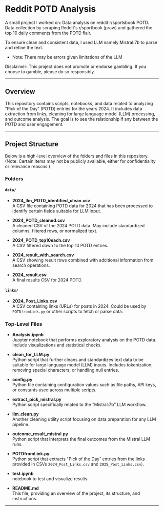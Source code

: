 # Reddit POTD Analysis

A small project I worked on: Data analysis on reddit r/sportsbook POTD. Data collection by scraping Reddit's r/sportbook (praw) and gathered the top 10 daily comments from the POTD flair.

To ensure clean and consistent data, I used LLM namely Mistral:7b to parse and refine the text.
- Note: There may be errors given limitations of the LLM

Disclaimer: This project does not promote or endorse gambling. If you choose to gamble, please do so responsibly.

---

## Overview

This repository contains scripts, notebooks, and data related to analyzing “Pick of the Day” (POTD) entries for the years 2024. It includes data extraction from links, cleaning for large language model (LLM) processing, and outcome analysis. The goal is to see the relationship if any between the POTD and user engagement.

---

## Project Structure

Below is a high-level overview of the folders and files in this repository.
(Note: Certain items may not be publicly available, either for confidentiality or relevance reasons.)

### Folders

#### `data/`
- **2024_llm_POTD_identified_clean.csv**  
  A CSV file containing POTD data for 2024 that has been processed to identify certain fields suitable for LLM input.

- **2024_POTD_cleaned.csv**  
  A cleaned CSV of the 2024 POTD data. May include standardized columns, filtered rows, or normalized text.

- **2024_POTD_top10each.csv**  
  A CSV filtered down to the top 10 POTD entries.

- **2024_result_with_search.csv**  
  A CSV showing result rows combined with additional information from search operations.

- **2024_result.csv**  
  A final results CSV for 2024 POTD.

#### `links/`
- **2024_Post_Links.csv**  
  A CSV containing links (URLs) for posts in 2024. Could be used by `POTDfromLink.py` or other scripts to fetch or parse data.


### Top-Level Files

- **Analysis.ipynb**  
  Jupyter notebook that performs exploratory analysis on the POTD data. Include visualizations and statistical checks.

- **clean_for_LLM.py**  
  Python script that further cleans and standardizes text data to be suitable for large language model (LLM) inputs. Includes tokenization, removing special characters, or handling null entries.

- **config.py**  
  Python file containing configuration values such as file paths, API keys, or constants used across multiple scripts.

- **extract_pick_mistral.py**  
  Python script specifically related to the “Mistral:7b” LLM workflow.

- **llm_clean.py**  
  Another cleaning utility script focusing on data preparation for any LLM pipeline.

- **outcome_result_mistral.py**  
  Python script that interprets the final outcomes from the Mistral LLM runs.

- **POTDfromLink.py**  
  Python script that extracts "Pick of the Day” entries from the links provided in CSVs `2024_Post_Links.csv` and `2025_Post_Links.csv`). 

- **test.ipynb**  
  notebook to test and visualize results

- **README.md**  
  This file, providing an overview of the project, its structure, and instructions.

---
